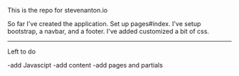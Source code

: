 This is the repo for stevenanton.io

So far I've created the application. Set up pages#index. I've setup bootstrap, a navbar, and a footer. I've 
added customized a bit of css.

---------------------------------------------------------
Left to do

-add Javascipt
-add content
-add pages and partials
